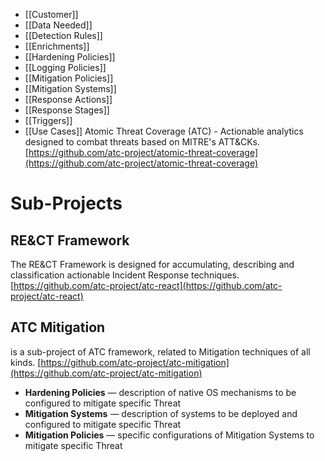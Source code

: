 - [[Customer]]
- [[Data Needed]]
- [[Detection Rules]]
- [[Enrichments]]
- [[Hardening Policies]]
- [[Logging Policies]]
- [[Mitigation Policies]]
- [[Mitigation Systems]]
- [[Response Actions]]
- [[Response Stages]]
- [[Triggers]]
- [[Use Cases]]
Atomic Threat Coverage (ATC) - Actionable analytics designed to combat threats based on MITRE's ATT&CKs.
[https://github.com/atc-project/atomic-threat-coverage](https://github.com/atc-project/atomic-threat-coverage)

# Sub-Projects

## RE&CT Framework
The RE&CT Framework is designed for accumulating, describing and classification actionable Incident Response techniques.
[https://github.com/atc-project/atc-react](https://github.com/atc-project/atc-react)

## ATC Mitigation
is a sub-project of ATC framework, related to Mitigation techniques of all kinds.
[https://github.com/atc-project/atc-mitigation](https://github.com/atc-project/atc-mitigation)
-   **Hardening Policies** — description of native OS mechanisms to be configured to mitigate specific Threat
-   **Mitigation Systems** — description of systems to be deployed and configured to mitigate specific Threat
-   **Mitigation Policies** — specific configurations of Mitigation Systems to mitigate specific Threat